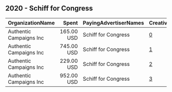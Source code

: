 ## 2020 - Schiff for Congress 
|OrganizationName|Spent|PayingAdvertiserNames|CreativeUrls|Impressions|Genders|AgeBrackets|CountryCodes|BillingAddresses|CandidateBallotInformation|
|:---|---:|:---|:---|---:|:---|:---|:---|:---|:---|
|Authentic Campaigns Inc|165.00 USD|Schiff for Congress|[0](https://www.snap.com/political-ads/asset/337f69b3a92711f38d51e2ae058777c652da1ea3aa8de08c48b8acc3d01bbe64?mediaType=mp4)|47,446||18-35|united states|"1211 Connecticut Ave,Washington,20036,US"|Schiff for Congress|
|Authentic Campaigns Inc|745.00 USD|Schiff for Congress|[1](https://www.snap.com/political-ads/asset/337f69b3a92711f38d51e2ae058777c652da1ea3aa8de08c48b8acc3d01bbe64?mediaType=mp4)|122,375||18-35|united states|"1211 Connecticut Ave,Washington,20036,US"|Schiff for Congress|
|Authentic Campaigns Inc|229.00 USD|Schiff for Congress|[2](https://www.snap.com/political-ads/asset/815891bd0d40df612cd451e9cf27b9ea8958e8b05f881fe42c4ef274c141a6e2?mediaType=mp4)|66,127||18-35|united states|"1211 Connecticut Ave,Washington,20036,US"|Schiff for Congress|
|Authentic Campaigns Inc|952.00 USD|Schiff for Congress|[3](https://www.snap.com/political-ads/asset/815891bd0d40df612cd451e9cf27b9ea8958e8b05f881fe42c4ef274c141a6e2?mediaType=mp4)|166,209||18-35|united states|"1211 Connecticut Ave,Washington,20036,US"|Schiff for Congress|
